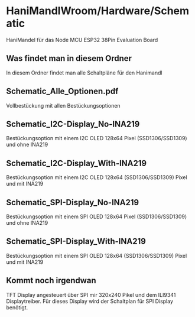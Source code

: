 # HaniMandlWroom/Hardware/Schematic
HaniMandel für das Node MCU ESP32 38Pin Evaluation Board
## Was findet man in diesem Ordner
In diesem Ordner findet man alle Schaltpläne für den Hanimandl
## Schematic_Alle_Optionen.pdf
Vollbestückung mit allen Bestückungsoptionen
## Schematic_I2C-Display_No-INA219
Bestückungsoption mit einem I2C OLED 128x64 Pixel (SSD1306/SSD1309) und ohne INA219
## Schematic_I2C-Display_With-INA219
Bestückungsoption mit einem I2C OLED 128x64 (SSD1306/SSD1309) Pixel und mit INA219
## Schematic_SPI-Display_No-INA219
Bestückungsoption mit einem SPI OLED 128x64 Pixel (SSD1306/SSD1309) und ohne INA219
## Schematic_SPI-Display_With-INA219
Bestückungsoption mit einem SPI OLED 128x64 (SSD1306/SSD1309) Pixel und mit INA219
## Kommt noch irgendwan
TFT Display angesteuert über SPI mir 320x240 Pikel und dem ILI9341 Displaytreiber. Für dieses Display wird der Schaltplan für SPI Display benötigt.
